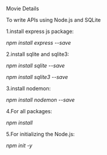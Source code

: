 Movie Details 

To write APIs using Node.js and SQLite 

1.install express js package:

*npm install express --save* 

2.install sqlite and sqlite3:

*npm install sqlite --save* 

*npm install sqlite3 --save* 

3.install nodemon:

*npm install nodemon --save*  

4.For all packages: 

*npm install* 

5.For initializing the Node.js: 

*npm init -y*  




